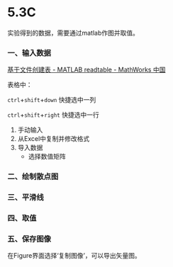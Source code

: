 # 5.3C

实验得到的数据，需要通过matlab作图并取值。



### 一、输入数据

[基于文件创建表 - MATLAB readtable - MathWorks 中国](https://ww2.mathworks.cn/help/matlab/ref/readtable.html)

表格中： 

`ctrl`+`shift`+`down`  快捷选中一列

`ctrl`+`shift`+`right`  快捷选中一行

1. 手动输入
2. 从Excel中复制并修改格式
3. 导入数据
   - 选择数值矩阵

### 二、绘制散点图

### 三、平滑线

### 四、取值

### 五、保存图像

在Figure界面选择‘复制图像’，可以导出矢量图。

